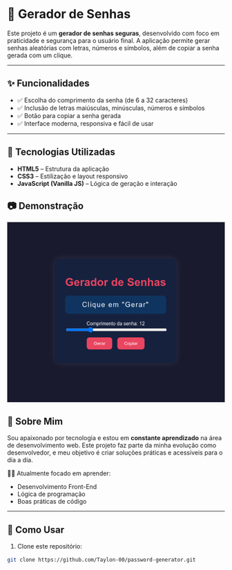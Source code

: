 # 🔐 Gerador de Senhas

Este projeto é um **gerador de senhas seguras**, desenvolvido com foco em praticidade e segurança para o usuário final. A aplicação permite gerar senhas aleatórias com letras, números e símbolos, além de copiar a senha gerada com um clique.

---

## ✨ Funcionalidades

- ✅ Escolha do comprimento da senha (de 6 a 32 caracteres)
- ✅ Inclusão de letras maiúsculas, minúsculas, números e símbolos
- ✅ Botão para copiar a senha gerada
- ✅ Interface moderna, responsiva e fácil de usar

---

## 🚀 Tecnologias Utilizadas

- **HTML5** – Estrutura da aplicação
- **CSS3** – Estilização e layout responsivo
- **JavaScript (Vanilla JS)** – Lógica de geração e interação

## 📷 Demonstração

![Gerador de Senhas](https://raw.githubusercontent.com/Taylon-00/password-generator/refs/heads/main/Gerador%20de%20Senhas.png)


## 🧠 Sobre Mim

Sou apaixonado por tecnologia e estou em **constante aprendizado** na área de desenvolvimento web. Este projeto faz parte da minha evolução como desenvolvedor, e meu objetivo é criar soluções práticas e acessíveis para o dia a dia.

👨‍💻 Atualmente focado em aprender:
- Desenvolvimento Front-End
- Lógica de programação
- Boas práticas de código

---

## 📎 Como Usar

1. Clone este repositório:
```bash
git clone https://github.com/Taylon-00/password-generator.git

